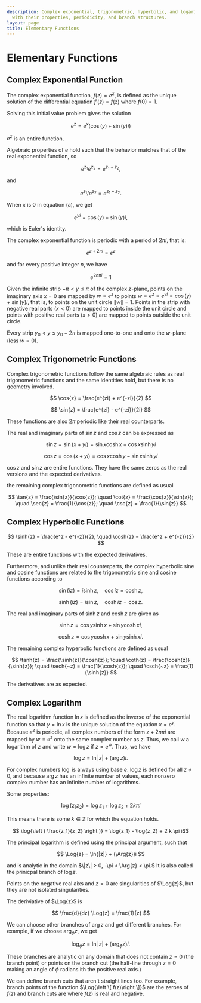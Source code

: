 ```yaml
---
description: Complex exponential, trigonometric, hyperbolic, and logarithmic functions
  with their properties, periodicity, and branch structures.
layout: page
title: Elementary Functions
---
```


# Elementary Functions

## Complex Exponential Function

The complex exponential function, $f(z) = e^z$, is defined as the unique solution of the differential equation $f'(z) = f(z)$ where $f(0) = 1$.

Solving this initial value problem gives the solution

$$ e^z = e^x \left ( \cos{(y)} + \sin{(y)} i\right ) \tag{a} $$

$e^z$ is an entire function.

Algebraic properties of $e$ hold such that the behavior matches that of the real exponential function, so

$$ e^{z_1} e^{z_2} = e^{z_1 + z_2}, $$

and

$$ e^{z_1} / e^{z_2} = e^{z_1 - z_2}. $$

When $x$ is $0$ in equation (a), we get

$$ e^{yi} = \cos{(y)} + \sin{(y)} i, $$

which is Euler's identity.

The complex exponential function is periodic with a period of $2 \pi i$, that is:

$$ e^{z+2\pi i} = e^z $$

and for every positive integer $n$, we have

$$ e^{2 n \pi i} = 1 $$

Given the infinite strip $-\pi < y \le \pi$ of the complex $z$-plane, points on the imaginary axis $x = 0$ are mapped by $w = e^z$ to points $w = e^z = e^{yi} = \cos{(y)} + \sin{(y)} i$, that is, to points on the unit circle $\|w\| = 1$. Points in the strip with negative real parts ($x < 0$) are mapped to points inside the unit circle and points with positive real parts ($x > 0$) are mapped to points outside the unit circle.

Every strip $y_0 < y \le y_0 + 2\pi$ is mapped one-to-one and onto the $w$-plane (less $w = 0$).

## Complex Trigonometric Functions

Complex trigonometric functions follow the same algebraic rules as real trigonometric functions and the same identities hold, but there is no geometry involved.

$$ \cos{z} = \frac{e^{zi} + e^{-zi}}{2} $$


$$ \sin{z} = \frac{e^{zi} - e^{-zi}}{2i} $$

These functions are also $2 \pi$ periodic like their real counterparts.

The real and imaginary parts of $\sin{z}$ and $\cos{z}$ can be expressed as

$$ \sin{z} = \sin{(x + yi)} = \sin{x} \cosh{x} + \cos{x}\sinh{yi} $$


$$ \cos{z} = \cos{(x + yi)} = \cos{x} \cosh{y} - \sin{x} \sinh{yi} $$

$\cos{z}$ and $\sin{z}$ are entire functions. They have the same zeros as the real versions and the expected derivatives.

the remaining complex trigonometric functions are defined as usual

$$ \tan{z} = \frac{\sin{z}}{\cos{z}}; \quad \cot{z} = \frac{\cos{z}}{\sin{z}}; \quad \sec{z} = \frac{1}{\cos{z}}; \quad \csc{z} = \frac{1}{\sin{z}} $$

## Complex Hyperbolic Functions

$$ \sinh{z} = \frac{e^z - e^{-z}}{2}, \quad \cosh{z} = \frac{e^z + e^{-z}}{2} $$

These are entire functions with the expected derivatives.

Furthermore, and unlike their real counterparts, the complex hyperbolic sine and cosine functions are related to the trigonometric sine and cosine functions according to

$$ \sin{(iz)} = i\sinh{z}, \quad \cos{iz} = \cosh{z}, $$

$$ \sinh{(iz)} = i\sin{z}, \quad \cosh{iz} = \cos{z}. $$

The real and imaginary parts of $\sinh{z}$ and $\cosh{z}$ are given as

$$ \sinh{z} = \cos{y} \sinh{x} + \sin{y} \cosh{xi}, $$

$$ \cosh{z} = \cos{y} \cosh{x} + \sin{y} \sinh{xi}. $$

The remaining complex hyperbolic functions are defined as usual

$$ \tanh{z} = \frac{\sinh{z}}{\cosh{z}}; \quad \coth{z} = \frac{\cosh{z}}{\sinh{z}}; \quad \sech{~z} = \frac{1}{\cosh{z}}; \quad \csch{~z} = \frac{1}{\sinh{z}} $$

The derivatives are as expected.

## Complex Logarithm

The real logarithm function $\ln{x}$ is defined as the inverse of the exponential function so that $y = \ln{x}$ is the unique solution of the equation $x = e^y$. Because $e^z$ is periodic, all complex numbers of the form $z + 2n\pi i$ are mapped by $w = e^z$ onto the same complex number as $z$. Thus, we call $w$ a logarithm of $z$ and write $w = \log{z}$ if $z = e^w$. Thus, we have

$$ \log{z} = \ln{|z|} + (\arg{z})i.$$

For complex numbers $\log$ is always using base $e$. $\log{z}$ is defined for all $z \neq 0$, and because $\arg{z}$ has an infinite number of values, each nonzero complex number has an infinite number of logarithms.

Some properties:

$$ \log{(z_1 z_2)} = \log{z_1} + \log{z_2} + 2 k \pi i $$

This means there is some $k \in \mathbb{Z}$ for which the equation holds.

$$ \log{\left ( \frac{z_1}{z_2} \right )} =  \log{z_1} - \log{z_2} + 2 k \pi i$$

The principal logarithm is defined using the principal argument, such that

$$ \Log{z} = \ln{|z|} + (\Arg{z})i $$

and is analytic in the domain $\|z\| > 0, -\pi < \Arg{z} < \pi.$ It is also called the prinicpal branch of $\log{z}$.

Points on the negative real aixs and $z = 0$ are singularities of $\Log{z}$, but they are not isolated singularities.

The deriviative of $\Log{z}$ is

$$ \frac{d}{dz} \Log{z} = \frac{1}{z} $$

We can choose other branches of $\arg{z}$ and get different branches. For example, if we choose $\arg_\phi{z}$, we get

$$ \log_\phi{z} = \ln{|z|} + (\arg_\phi{z})i. $$

These branches are analytic on any domain that does not contain $z = 0$ (the branch point) or points on the branch cut (the half-line through $z=0$ making an angle of $\phi$ radians ith the positive real axis.)

We can define branch cuts that aren't straight lines too. For example, branch points of the function $\Log{\left \[ f(z)\right \]}$ are the zeroes of $f(z)$ and branch cuts are where $f(z)$ is real and negative.